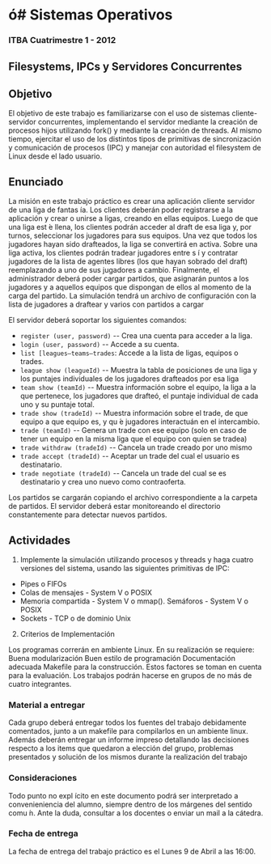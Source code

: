 ó# Sistemas Operativos
=====================

### ITBA Cuatrimestre 1 - 2012


Filesystems, IPCs y Servidores Concurrentes
-------------------------------------------

## Objetivo

El objetivo de este trabajo es familiarizarse con el uso de sistemas cliente-servidor concurrentes, implementando el servidor mediante la creación de procesos hijos utilizando fork() y mediante la creación de threads. Al mismo tiempo, ejercitar el uso de los distintos tipos de primitivas de sincronización y comunicación de procesos (IPC) y manejar con autoridad el filesystem de Linux desde el lado usuario.

## Enunciado

La misión en este trabajo práctico es crear una aplicación cliente servidor de una liga de fantas ́ıa. Los clientes deberán poder registrarse a la aplicación y crear o unirse a ligas, creando en ellas equipos. Luego de que una liga est ́e llena, los clientes podrán acceder al draft de esa liga y, por turnos, seleccionar los jugadores para sus equipos. Una vez que todos los jugadores hayan sido drafteados, la liga se convertirá en activa. Sobre una liga activa, los clientes podrán tradear jugadores entre s ́ı y contratar jugadores de la lista de agentes libres (los que hayan sobrado del draft) reemplazando a uno de sus jugadores a cambio. Finalmente, el administrador deberá poder cargar partidos, que asignarán puntos a los jugadores y a aquellos equipos que dispongan de ellos al momento de la carga del partido.
La simulación tendrá un archivo de configuración con la lista de jugadores a draftear y varios con partidos a cargar

El servidor deberá soportar los siguientes comandos: 

* `register (user, password)` --  Crea una cuenta para acceder a la liga.
* `login (user, password)` --  Accede a su cuenta. 
* `list [leagues—teams—trades`: Accede a la lista de ligas, equipos o trades.
* `league show (leagueId)` -- Muestra la tabla de posiciones de una liga y los puntajes individuales de los jugadores drafteados por esa liga
* `team show (teamId)` --  Muestra información sobre el equipo, la liga a la que pertenece, los jugadores que drafteó, el puntaje individual de cada uno y su puntaje total.
* `trade show (tradeId)` --  Muestra información sobre el trade, de que equipo a que equipo es, y qu ́e jugadores interactuán en el intercambio.
* `trade (teamId)` --  Genera un trade con ese equipo (solo en caso de tener un equipo en la misma liga que el equipo con quien se tradea)
* `trade withdraw (tradeId)` --  Cancela un trade creado por uno mismo
* `trade accept (tradeId)` --  Aceptar un trade del cual el usuario es destinatario.
* `trade negotiate (tradeId)` --  Cancela un trade del cual se es destinatario y crea uno nuevo como contraoferta.

Los partidos se cargarán copiando el archivo correspondiente a la carpeta de partidos. El servidor deberá estar monitoreando el directorio constantemente para detectar nuevos partidos.

## Actividades

1) Implemente la simulación utilizando procesos y threads y haga cuatro versiones del sistema, usando las siguientes primitivas de IPC:

* Pipes o FIFOs
* Colas de mensajes - System V o POSIX
* Memoria compartida - System V o mmap(). Semáforos - System V o POSIX
* Sockets - TCP o de dominio Unix

2) Criterios de Implementación

Los programas correrán en ambiente Linux. En su realización se requiere:
Buena modularización Buen estilo de programación Documentación adecuada Makefile para la construcción.
Estos factores se toman en cuenta para la evaluación. Los trabajos podrán hacerse en grupos de no más de cuatro integrantes.

### Material a entregar
Cada grupo deberá entregar todos los fuentes del trabajo debidamente comentados, junto a un makefile para compilarlos en un ambiente linux. Además deberán entregar un informe impreso detallando las decisiones respecto a los items que quedaron a elección del grupo, problemas presentados y solución de los mismos durante la realización del trabajo

### Consideraciones

Todo punto no expl ́ıcito en este documento podrá ser interpretado a convenieniencia del alumno, siempre dentro de los márgenes del sentido comu ́n. Ante la duda, consultar a los docentes o enviar un mail a la cátedra.

### Fecha de entrega
La fecha de entrega del trabajo práctico es el Lunes 9 de Abril a las 16:00.



